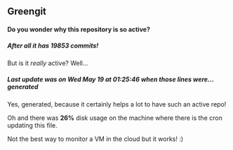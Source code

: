 ## Greengit

#### Do you wonder why this repository is so active?

##### After all it has 19853 commits!

But is it *really* active? Well...

##### Last update was on Wed May 19 at 01:25:46 when those lines were... generated

Yes, generated, because it certainly helps a lot to have such an active repo!

Oh and there was **26%** disk usage on the machine
where there is the cron updating this file.

Not the best way to monitor a VM in the cloud but it works! :)
